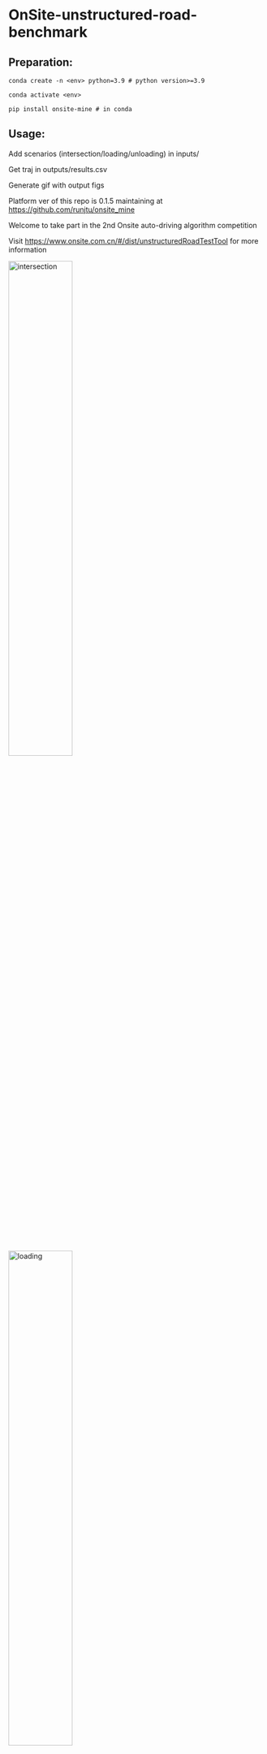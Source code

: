 # OnSite-unstructured-road-benchmark

## Preparation:

    conda create -n <env> python=3.9 # python version>=3.9

    conda activate <env>

    pip install onsite-mine # in conda 

## Usage:

Add scenarios (intersection/loading/unloading) in inputs/
  
Get traj in outputs/results.csv

Generate gif with output figs

Platform ver of this repo is 0.1.5 maintaining at https://github.com/runjtu/onsite_mine

Welcome to take part in the 2nd Onsite auto-driving algorithm competition 

Visit https://www.onsite.com.cn/#/dist/unstructuredRoadTestTool for more information

<img src="./results/intersection.gif" alt="intersection" style="width:50%; height:auto;">
<img src="./results/loading.gif" alt="loading" style="width:50%; height:auto;">
<img src="./results/unloading.gif" alt="unloading" style="width:50%; height:auto;">


